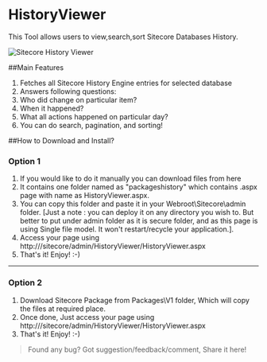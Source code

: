 HistoryViewer
=============

This Tool allows users to view,search,sort Sitecore Databases History.

![Sitecore History Viewer](https://sitecorebasics.files.wordpress.com/2014/09/history-viewer-first-cut.gif "Sitecore History Viewer")


##Main Features

1. Fetches all Sitecore History Engine entries for selected database
2. Answers following questions:
 1. Who did change on particular item?
 2. When it happened?
 3. What all actions happened on particular day?
3. You can do search, pagination, and sorting!

##How to Download and Install?

### Option 1
1. If you would like to do it manually you can download files from here
2. It contains one folder named as "packageshistory" which contains .aspx page with name as HistoryViewer.aspx.
3. You can copy this folder and paste it in your Webroot\Sitecore\admin folder. [Just a note : you can deploy it on any directory you wish to. But better to put under admin folder as it is secure folder, and as this page is using Single file model. It won't restart/recycle your application.].
4. Access your page using  http://<YOURHOSTNAME>/sitecore/admin/HistoryViewer/HistoryViewer.aspx
5. That's it! Enjoy! :-)

***

### Option 2
1. Download Sitecore Package from Packages\V1 folder, Which will copy the files at required place.
2. Once done, Just access your page using  http://<YOURHOSTNAME>/sitecore/admin/HistoryViewer/HistoryViewer.aspx
3. That's it! Enjoy! :-)


>Found any bug? Got suggestion/feedback/comment, Share it here!
